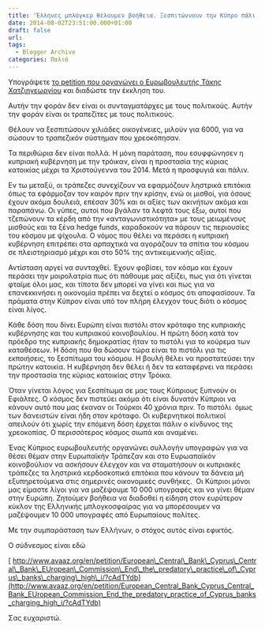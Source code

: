 ```yaml
---
title: 'Έλληνες μπλόγκερ θέλουμεν βοήθεια. Ξεσπιτώννουν την Κύπρο πάλι.'
date: 2014-08-02T23:51:00.000+01:00
draft: false
url: 
tags:
  - Blogger Archive
categories: Παλιά
---
```


Υπογράψετε [το petition που οργανώνει ο Ευρωβουλευτής Τάκης Χατζιηγεωργίου](http://www.avaaz.org/en/petition/European_Central_Bank_Cyprus_Central_Bank_EUropean_Commission_End_the_predatory_practice_of_Cyprus_banks_charging_high_i/?cAdTYdb) και διαδώστε την έκκληση του.

  

  

  

Αυτήν την φοράν δεν είναι οι συνταγματάρχες με τους πολιτικούς. Αυτήν την φοράν είναι οι τραπεζίτες με τους πολιτικούς.

  

Θέλουν να ξεσπιτώσουν χιλιάδες οικογένειες, μιλούν για 6000, για να σώσουν το τραπεζικόν σύστημαν που χρεοκόπησαν.

  

Τα περιθώρια δεν είναι πολλά. Η μόνη παράταση, που εσυφφώνησεν η κυπριακή κυβέρνηση με την τρόικαν, είναι η προστασία της κύριας κατοικίας μέχρι τα Χριστούγεννα του 2014. Μετά η προσφυγιά και πάλιν.

  

Εν τω μεταξύ, οι τράπεζες συνεχίζουν να εφαρμόζουν ληστρικά επιτόκια όπως τα εφάρμοζαν τον καιρόν πριν την κρίσην, ενώ οι μισθοί, για όσους έχουν ακόμα δουλειά, επέσαν 30% και οι αξίες των ακινήτων ακόμα και παραπάνω. Οι γύπες, αυτοί που βγάλαν τα λεφτά τους έξω, αυτοί που τζεπώνουν τα κέρδη από την «ανταγωνιστικότητα» με τους μειωμένους μισθούς και τα ξένα hedge funds, καραδοκούν να πάρουν τις περιουσίες του κόσμου με ψίχουλα. Ο νόμος που θέλει να περάσει η κυπριακή κυβέρνηση επιτρέπει στα αρπαχτικά να αγοράζουν τα σπίτια του κόσμου σε πλειστηριασμό μέχρι και στο 50% της αντικειμενικής αξίας.

  

Αντίσταση αργεί να συνταχθεί. Έχουν φοβίσει, τον κόσμο και έχουν περάσει την μοιρολατρία πως ότι πάθουμε μας αξίζει, πως για ότι γίνεται φταίμε όλοι μας, και τίποτα δεν μπορεί να γίνει και πως για να επανεκκινήσει η οικονομία πρέπει να δεχτεί ο κόσμος ότι αποφασίσουν. Τα πράματα στην Κύπρον είναι υπό τον πλήρη έλεγχον τους διότι ο κόσμος είναι λίγος.

  

Κάθε δόση που δίνει Ευρώπη είναι πιστόλι στον κρόταφο της κυπριακής κυβέρνησης και του κυπριακού κοινοβουλίου. Η πρώτη δόση κατά τον πρόεδρο της κυπριακής δημοκρατίας ήταν το πιστόλι για το κούρεμα των καταθέσεων. Η δόση που θα δώσουν τώρα είναι το πιστόλι για τις εκποιήσεις, το ξεσπίτωμα του κόσμου. Η βουλή θέλει να προστατεύσει την πρώτην κατοικία. Η κυβέρνηση δεν θέλει ή δεν τα καταφέρνει να περάσει την προστασία της κύριας κατοικίας στην Τρόικα.

  

Όταν γίνεται λόγος για ξεσπίτωμα σε μας τους Κύπριους ξυπνούν οι Εφιάλτες. Ο κόσμος δεν πιστεύει ακόμα ότι είναι δυνατόν Κύπριοι να κάνουν αυτό που μας έκαναν οι Τούρκοι 40 χρόνια πριν. Το πιστόλι  όμως των δανειστών είναι ήδη στον κρόταφο. Οι κυβερνητικοί πολιτικοί απειλούν ότι χωρίς την επόμενη δόση έρχεται πάλιν ο κίνδυνος της χρεοκοπίας. Ο περισσότερος κόσμος σιωπά και αναμένει. 

  

Ένας Κύπριος ευρωβουλευτής οργανώνει συλλογήν υπογραφών για να θέσει θέμαν στην Ευρωπαϊκήν Τράπεζαν και στο Ευρωαπαϊκόν κοινοβούλιον να ασκήσουν έλεγχον και να σταματήσουν οι κυπριακές τράπεζες τα ληστρικά κερδοσκοπικά επιτόκια που κάνουν τα δάνεια μή εξυπηρετούμενα στις σημερινές οικονομικές συνθήκες.  Οι Κύπριοι μόνοι μας είμαστε λίγοι για να μαζέψουμε 10 000 υπογραφές και να γίνει θέμαν στην Ευρώπη. Ζητούμεν βοήθεια να διαδοθεί η είδηση στον ευρύτερον κύκλον της Ελληνικής μπλογκοσφαίρας για να μπορέσουμεν να μαζέψουμεν 10 000 υπογραφές από Ευρωπαίους πολίτες.

  

Με την συμπαράσταση των Ελλήνων, ο στόχος αυτός είναι εφικτός.

  

O σύδνεσμος είναι εδώ

  

[ http://www.avaaz.org/en/petition/European\_Central\_Bank\_Cyprus\_Central\_Bank\_EUropean\_Commission\_End\_the\_predatory\_practice\_of\_Cyprus\_banks\_charging\_high\_i/?cAdTYdb](http://www.avaaz.org/en/petition/European_Central_Bank_Cyprus_Central_Bank_EUropean_Commission_End_the_predatory_practice_of_Cyprus_banks_charging_high_i/?cAdTYdb)

  

Σας ευχαριστώ.
